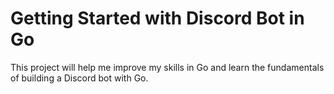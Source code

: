 # Getting Started with Discord Bot in Go
This project will help me improve my skills in Go and learn the fundamentals of building a Discord bot with Go.
